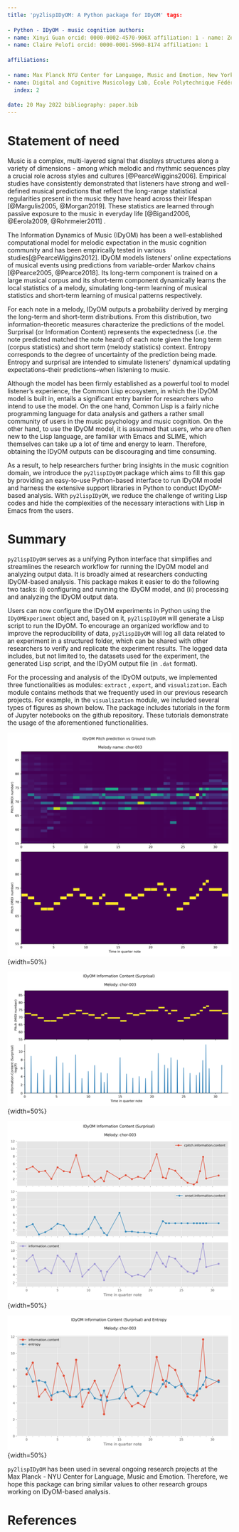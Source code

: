 ```yaml
---
title: 'py2lispIDyOM: A Python package for IDyOM' tags:

- Python - IDyOM - music cognition authors:
- name: Xinyi Guan orcid: 0000-0002-4570-906X affiliation: 1 - name: Zeng Ren orcid: 0000-0002-9097-2633 affiliation: 2
- name: Claire Pelofi orcid: 0000-0001-5960-8174 affiliation: 1

affiliations:

- name: Max Planck NYU Center for Language, Music and Emotion, New York, NY 10003 USA index: 1
- name: Digital and Cognitive Musicology Lab, École Polytechnique Fédérale de Lausanne, Lausanne, VD 1015 Switzerland
  index: 2

date: 20 May 2022 bibliography: paper.bib
---
```


# Statement of need

Music is a complex, multi-layered signal that displays structures along a variety of dimensions - among which melodic
and rhythmic sequences play a crucial role across styles and cultures [@PearceWiggins2006]. Empirical studies have
consistently demonstrated that listeners have strong and well-defined musical predictions that reflect the long-range
statistical regularities present in the music they have heard across their lifespan [@Margulis2005, @Morgan2019]. These
statistics are learned through passive exposure to the music in everyday life [@Bigand2006, @Eerola2009, @Rohrmeier2011]
.

The Information Dynamics of Music (IDyOM) has been a well-established computational model for melodic expectation in the
music cognition community and has been empirically tested in various studies[@PearceWiggins2012]. IDyOM models
listeners’ online expectations of musical events using predictions from variable-order Markov
chains [@Pearce2005, @Pearce2018]. Its long-term component is trained on a large musical corpus and its short-term
component dynamically learns the local statistics of a melody, simulating long-term learning of musical statistics and
short-term learning of musical patterns respectively.

For each note in a melody, IDyOM outputs a probability derived by merging the long-term and short-term distributions.
From this distribution, two information-theoretic measures characterize the predictions of the model. Surprisal (or
Information Content) represents the expectedness (i.e. the note predicted matched the note heard) of each note given the
long term (corpus statistics) and short term (melody statistics) context. Entropy corresponds to the degree of
uncertainty of the prediction being made. Entropy and surprisal are intended to simulate listeners' dynamical updating
expectations–their predictions–when listening to music.

Although the model has been firmly established as a powerful tool to model listener’s experience, the Common Lisp
ecosystem, in which the IDyOM model is built in, entails a significant entry barrier for researchers who intend to use
the model. On the one hand, Common Lisp is a fairly niche programming language for data analysis and gathers a rather
small community of users in the music psychology and music cognition. On the other hand, to use the IDyOM model, it is
assumed that users, who are often new to the Lisp language, are familiar with Emacs and SLIME, which themselves can take
up a lot of time and energy to learn. Therefore, obtaining the IDyOM outputs can be discouraging and time consuming.

As a result, to help researchers further bring insights in the music cognition domain, we introduce the `py2lispIDyOM`
package which aims to fill this gap by providing an easy-to-use Python-based interface to run IDyOM model and harness
the extensive support libraries in Python to conduct IDyOM-based analysis. With `py2lispIDyOM`, we reduce the challenge
of writing Lisp codes and hide the complexities of the necessary interactions with Lisp in Emacs from the users.

# Summary

`py2lispIDyOM` serves as a unifying Python interface that simplifies and streamlines the research workflow for running
the IDyOM model and analyzing output data. It is broadly aimed at researchers conducting IDyOM-based analysis. This
package makes it easier to do the following two tasks: (i) configuring and running the IDyOM model, and (ii)
processing and analyzing the IDyOM output data.

Users can now configure the IDyOM experiments in Python using the `IDyOMExperiment` object and, based on
it, `py2lispIDyOM` will generate a Lisp script to run the IDyOM. To encourage an organized workflow and to improve the
reproducibility of data, `py2lispIDyOM` will log all data related to an experiment in a structured folder, which can be
shared with other researchers to verify and replicate the experiment results. The logged data includes, but not limited
to, the datasets used for the experiment, the generated Lisp script, and the IDyOM output file (in `.dat` format).

For the processing and analysis of the IDyOM outputs, we implemented three functionalities as modules: `extract`
, `export`, and `visualization`. Each module contains methods that we frequently used in our previous research projects.
For example, in the `visualization` module, we included several types of figures as shown below. The package includes
tutorials in the form of Jupyter notebooks on the github repository. These tutorials demonstrate the usage of the
aforementioned functionalities.

![pitch-pred-chor-003{fig:pitch-pred-chor-003}](pitch-pred-chor-003.png){width=50%}

![groundtruth-surprisal-chor-003{fig:groundtruth-surprisal-chor-003}](groundtruth-surprisal-chor-003.png){width=50%}

![all-surprisals-chor-003.png{fig:all-surprisals-chor-003.png}](all-surprisals-chor-003.png){width=50%}

![surprisal-entropy-chor-003{fig:surprisal-entropy-chor-003}](surprisal-entropy-chor-003.png){width=50%}

`py2lispIDyOM` has been used in several ongoing research projects at the Max Planck - NYU Center for Language, Music and
Emotion. Therefore, we hope this package can bring similar values to other research groups working on IDyOM-based
analysis.

# References
